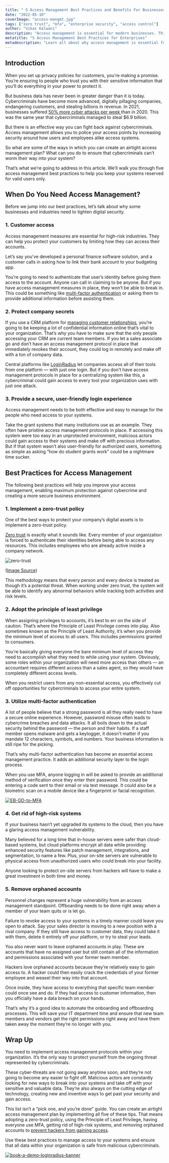 ```yaml
---
title: " 5 Access Management Best Practices and Benefits For Businesses"
date: "2022-05-10"
coverImage: "access-mangmt.jpg"
tags: ["zero trust", "mfa", "enterprise security", "access control"]
author: "Vikas Kalwani"
description: "Access management is essential for modern businesses. This blog will walk you through the five access management best practices to help you keep your systems reserved for valid users only."
metatitle: "5 Access Management Best Practices for Enterprises"
metadescription: "Learn all about why access management is essential for modern businesses and how you can implement better access management processes."
---
```


## Introduction

When you set up privacy policies for customers, you’re making a promise. You’re ensuring to people who trust you with their sensitive information that you’ll do everything in your power to protect it. 

But business data has never been in greater danger than it is today. Cybercriminals have become more advanced, digitally pillaging companies, endangering customers, and stealing billions in revenue. In 2021, businesses suffered <a rel="nofollow" href="https://www.darkreading.com/attacks-breaches/corporate-networks-saw-50-more-attacks-per-week-in-2021-?utm_campaign=meetedgar&utm_medium=social&utm_source=meetedgar.com"> 50% more cyber attacks per week </a> than in 2020. This was the same year that cybercriminals managed to steal $6.9 billion.

But there is an effective way you can fight back against cybercriminals. Access management allows you to police your access points by increasing security around how users and employees alike access systems. 

So what are some of the ways in which you can create an airtight access management plan? What can you do to ensure that cybercriminals can’t worm their way into your system? 

That’s what we’re going to address in this article. We’ll walk you through five access management best practices to help you keep your systems reserved for valid users only.


## When Do You Need Access Management? 

Before we jump into our best practices, let’s talk about why some businesses and industries need to tighten digital security. 


### 1. Customer access

Access management measures are essential for high-risk industries. They can help you protect your customers by limiting how they can access their accounts. 

Let’s say you’ve developed a personal finance software solution, and a customer calls in asking how to link their bank account to your budgeting app. 

You’re going to need to authenticate that user’s identity before giving them access to the account. Anyone can call in claiming to be anyone. But if you have access management measures in place, they won’t be able to break in. This could be something like [multi-factor authentication](https://www.loginradius.com/multi-factor-authentication/) or asking them to provide additional information before assisting them.


### 2. Protect company secrets

If you use a CRM platform for [managing customer relationships](https://www.loginradius.com/blog/growth/improve-customer-relation-brand-identity/), you’re going to be keeping a lot of confidential information online that’s vital to your organization. That’s why you have to make sure that the only people accessing your CRM are current team members. If you let a sales associate go and don’t have an access management protocol in place that immediately revokes their account, they could log in remotely and make off with a ton of company data. 

Central platforms like [LoginRadius](https://www.loginradius.com/) let companies access all of their tools from one platform — with just one login. But if you don’t have access management protocols in place for a centralizing system like this, a cybercriminal could gain access to every tool your organization uses with just one attack. 


### 3. Provide a secure, user-friendly login experience

Access management needs to be both effective and easy to manage for the people who need access to your systems. 

Take the grant systems that many institutions use as an example. They often have pristine access management protocols in place. If accessing this system were too easy in an unprotected environment, malicious actors could gain access to their systems and make off with precious information. But if that system wasn’t also user-friendly for authorized users, something as simple as asking “how do student grants work” could be a nightmare time sucker.  


## Best Practices for Access Management 

The following best practices will help you improve your access management, enabling maximum protection against cybercrime and creating a more secure business environment. 


### 1. Implement a zero-trust policy

One of the best ways to protect your company’s digital assets is to implement a zero-trust policy. 

[Zero trust](https://www.loginradius.com/blog/identity/beginners-guide-zero-trust-security/) is exactly what it sounds like. Every member of your organization is forced to authenticate their identities before being able to access any resources. This includes employees who are already active inside a company network. 

![zero-trust](zero-trust.png)


([Image Source](https://www.infusedinnovations.com/blog/secure-intelligent-workplace/pros-and-cons-of-the-zero-trust-model))

This methodology means that every person and every device is treated as though it’s a potential threat. When working under zero trust, the system will be able to identify any abnormal behaviors while tracking both activities and risk levels. 


### 2. Adopt the principle of least privilege

When assigning privileges to accounts, it’s best to err on the side of caution. That’s where the Principle of Least Privilege comes into play. Also sometimes known as the Principle of Least Authority, it’s when you provide the minimum level of access to all users. This includes permissions granted to consumers. 

You’re basically giving everyone the bare minimum level of access they need to accomplish what they need to while using your system. Obviously, some roles within your organization will need more access than others — an accountant requires different access than a sales agent, so they would have completely different access levels. 

When you restrict users from any non-essential access, you effectively cut off opportunities for cybercriminals to access your entire system. 


### 3. Utilize multi-factor authentication

A lot of people believe that a strong password is all they really need to have a secure online experience. However, password misuse often leads to cybercrime breaches and data attacks. It all boils down to the actual security behind the password — the person and their habits. If a staff member opens malware and gets a keylogger, it doesn’t matter if you mandate 12 characters, symbols, and numbers. Your business information is still ripe for the picking. 

That’s why multi-factor authentication has become an essential access management practice. It adds an additional security layer to the login process. 

When you use MFA, anyone logging in will be asked to provide an additional method of verification once they enter their password. This could be entering a code sent to their email or via text message. It could also be a biometric scan on a mobile device like a fingerprint or facial recognition. 

[![EB-GD-to-MFA](EB-GD-to-MFA.png)](https://www.loginradius.com/resource/ebook/buyers-guide-to-multi-factor-authentication/)


### 4. Get rid of high-risk systems

If your business hasn’t yet upgraded its systems to the cloud, then you have a glaring access management vulnerability. 

Many believed for a long time that in-house servers were safer than cloud-based systems, but cloud platforms encrypt all data while providing enhanced security features like patch management, integrations, and segmentation, to name a few. Plus, your on-site servers are vulnerable to physical access from unauthorized users who could break into your facility.  

Anyone looking to protect on-site servers from hackers will have to make a great investment in both time and money. 


### 5. Remove orphaned accounts

Personnel changes represent a huge vulnerability from an access management standpoint. Offboarding needs to be done right away when a member of your team quits or is let go. 

Failure to revoke access to your systems in a timely manner could leave you open to attack. Say your sales director is moving to a new position with a rival company. If they still have access to customer data, they could take it with them, delete it entirely off your platform, or try to steal your leads. 

You also never want to leave orphaned accounts in play. These are accounts that have no assigned user but still contain all of the information and permissions associated with your former team member. 

Hackers love orphaned accounts because they’re relatively easy to gain access to. A hacker could then easily crack the credentials of your former employee and weasel their way into that account. 

Once inside, they have access to everything that specific team member could once see and do. If they had access to customer information, then you officially have a data breach on your hands. 

That’s why it’s a good idea to automate the onboarding and offboarding processes. This will save your IT department time and ensure that new team members and vendors get the right permissions right away and have them taken away the moment they’re no longer with you. 


## Wrap Up 

You need to implement access management protocols within your organization. It’s the only way to protect yourself from the ongoing threat represented by cybercriminals. 

These cyber-threats are not going away anytime soon, and they’re not going to become any easier to fight off. Malicious actors are constantly looking for new ways to break into your systems and take off with your sensitive and valuable data. They’re also always on the cutting edge of technology, creating new and inventive ways to get past your security and gain access. 

This list isn’t a “pick one, and you’re done” guide. You can create an airtight access management plan by implementing all five of these tips. That means adopting a zero-trust policy, using the Principle of Least Privilege, having everyone use MFA, getting rid of high-risk systems, and removing orphaned accounts to [prevent hackers from gaining access](https://www.loginradius.com/blog/identity/corporate-account-takeover-attacks/). 

Use these best practices to manage access to your systems and ensure that all data within your organization is safe from malicious cybercriminals.
 


[![book-a-demo-loginradius-banner](../../assets/book-a-demo-loginradius.png)](https://www.loginradius.com/book-a-demo/)
